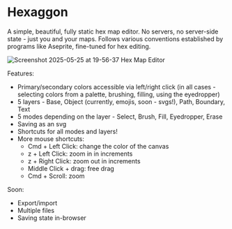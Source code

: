 # Hexaggon

A simple, beautiful, fully static hex map editor. No servers, no server-side state - just you and your maps. Follows various conventions established by programs like Aseprite, fine-tuned for hex editing.

![Screenshot 2025-05-25 at 19-56-37 Hex Map Editor](https://github.com/user-attachments/assets/d2023488-64a3-4dd0-8a3a-d2d3e81b1a27)

Features:
* Primary/secondary colors accessible via left/right click (in all cases - selecting colors from a palette, brushing, filling, using the eyedropper)
* 5 layers - Base, Object (currently, emojis, soon - svgs!), Path, Boundary, Text
* 5 modes depending on the layer - Select, Brush, Fill, Eyedropper, Erase
* Saving as an svg
* Shortcuts for all modes and layers!
* More mouse shortcuts:
  * Cmd + Left Click: change the color of the canvas
  * z + Left Click: zoom in in increments
  * z + Right Click: zoom out in increments
  * Middle Click + drag: free drag
  * Cmd + Scroll: zoom

Soon:
* Export/import
* Multiple files
* Saving state in-browser
